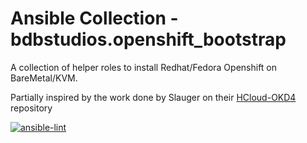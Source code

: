 # Ansible Collection - bdbstudios.openshift_bootstrap

A collection of helper roles to install Redhat/Fedora Openshift on BareMetal/KVM.

Partially inspired by the work done  by Slauger on their [HCloud-OKD4](https://github.com/slauger/hcloud-okd4) repository

[![ansible-lint](https://github.com/BDB-Studios/ansible-openshift-bootstrap-collection/actions/workflows/ansible-lint.yml/badge.svg)](https://github.com/BDB-Studios/ansible-openshift-bootstrap-collection/actions/workflows/ansible-lint.yml)
